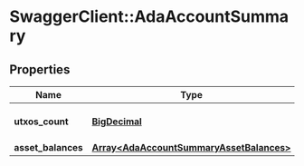 # SwaggerClient::AdaAccountSummary

## Properties
Name | Type | Description | Notes
------------ | ------------- | ------------- | -------------
**utxos_count** | [**BigDecimal**](BigDecimal.md) | Count of UTXOs transaction. | [optional] 
**asset_balances** | [**Array&lt;AdaAccountSummaryAssetBalances&gt;**](AdaAccountSummaryAssetBalances.md) |  | [optional] 

